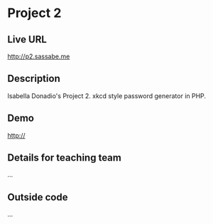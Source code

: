 # Project 2

## Live URL
<http://p2.sassabe.me> 

## Description
Isabella Donadio's Project 2. xkcd style password generator in PHP.

## Demo
<http://>

## Details for teaching team
...


## Outside code
...